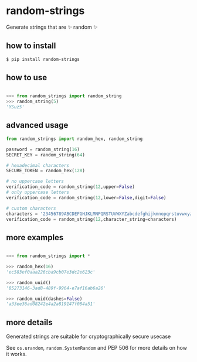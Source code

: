 # random-strings

Generate strings that are ✨ random ✨

## how to install

```bash
$ pip install random-strings
```

## how to use

```python

>>> from random_strings import random_string
>>> random_string(5)
'YSuz5'

```

## advanced usage

```python
from random_strings import random_hex, random_string

password = random_string(16)
SECRET_KEY = random_string(64)

# hexadecimal characters
SECURE_TOKEN = random_hex(128)

# no uppercase letters
verification_code = random_string(12,upper=False)
# only uppercase letters
verification_code = random_string(12,lower=False,digit=False)

# custom characters
characters = '23456789ABCDEFGHJKLMNPQRSTUVWXYZabcdefghijkmnopqrstuvwxyz'
verification_code = random_string(12,character_string=characters)

```

## more examples

```python

>>> from random_strings import *

>>> random_hex(16)
'ec583ef0aaa226cba9cb07e3dc2e623c'

>>> random_uuid()
'85273146-3ad8-489f-9964-e7af16ab6a26'

>>> random_uuid(dashes=False)
'a33ee36ad08242e4a2a819147f084a51'
```

## more details

Generated strings are suitable for cryptographically secure usecase

See `os.urandom`, `random.SystemRandom` and PEP 506 for more details on how it works.
